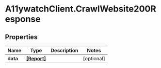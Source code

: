 # A11ywatchClient.CrawlWebsite200Response

## Properties

Name | Type | Description | Notes
------------ | ------------- | ------------- | -------------
**data** | [**[Report]**](Report.md) |  | [optional] 


